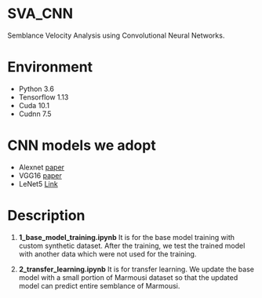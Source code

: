 # SVA_CNN
Semblance Velocity Analysis using Convolutional Neural Networks.


# Environment
-  Python 3.6
-  Tensorflow 1.13
-  Cuda 10.1
-  Cudnn 7.5 

# CNN models we adopt
-  Alexnet [paper](http://papers.nips.cc/paper/4824-imagenet-classification-with-deep-convolutional-neural-networ)
-  VGG16 [paper](https://arxiv.org/abs/1409.1556)
-  LeNet5 [Link](http://yann.lecun.com/exdb/lenet/)

# Description 
1. **1_base_model_training.ipynb**
It is for the base model training with custom synthetic dataset. After the training, we test the trained model with another data which were not used for the training. 



2. **2_transfer_learning.ipynb**
It is for transfer learning. We update the base model with a small portion of Marmousi dataset so that the updated model can predict entire semblance of Marmousi. 


